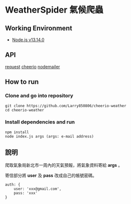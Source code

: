 # WeatherSpider 氣候爬蟲
## Working Environment
* [Node.js v13.14.0](https://nodejs.org/en/download/)

## API
[request](https://www.npmjs.com/package/request) 
[cheerio](https://www.npmjs.com/package/cheerio) 
[nodemailer](https://www.npmjs.com/package/nodemailer) 

## How to run 
### Clone and go into repository
```
git clone https://github.com/Larry850806/cheerio-weather
cd cheerio-weather
```
### Install dependencies and run
```
npm install
node index.js args (args: e-mail address)
```

## 說明

爬取氣象局新北市一周內的天氣預報，將氣象資料寄給 **args** 。

寄信部分將 **user** 及 **pass** 改成自己的帳號密碼。
```
auth: {
    user: 'xxx@gmail.com', 
    pass: 'xxx'
}
```
